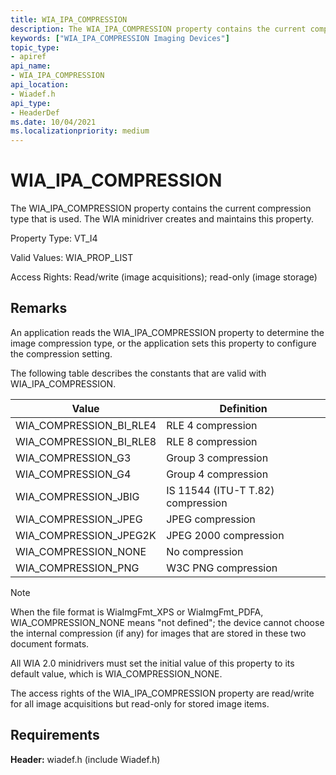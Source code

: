```yaml
---
title: WIA_IPA_COMPRESSION
description: The WIA_IPA_COMPRESSION property contains the current compression type that is used. The WIA minidriver creates and maintains this property.
keywords: ["WIA_IPA_COMPRESSION Imaging Devices"]
topic_type:
- apiref
api_name:
- WIA_IPA_COMPRESSION
api_location:
- Wiadef.h
api_type:
- HeaderDef
ms.date: 10/04/2021
ms.localizationpriority: medium
---
```


# WIA_IPA_COMPRESSION

The WIA_IPA_COMPRESSION property contains the current compression type that is used. The WIA minidriver creates and maintains this property.

Property Type: VT_I4

Valid Values: WIA_PROP_LIST

Access Rights: Read/write (image acquisitions); read-only (image storage)

## Remarks

An application reads the WIA_IPA_COMPRESSION property to determine the image compression type, or the application sets this property to configure the compression setting.

The following table describes the constants that are valid with WIA_IPA_COMPRESSION.

| Value | Definition |
|--|--|
| WIA_COMPRESSION_BI_RLE4 | RLE 4 compression |
| WIA_COMPRESSION_BI_RLE8 | RLE 8 compression |
| WIA_COMPRESSION_G3 | Group 3 compression |
| WIA_COMPRESSION_G4 | Group 4 compression |
| WIA_COMPRESSION_JBIG | IS 11544 (ITU-T T.82) compression |
| WIA_COMPRESSION_JPEG | JPEG compression |
| WIA_COMPRESSION_JPEG2K | JPEG 2000 compression |
| WIA_COMPRESSION_NONE | No compression |
| WIA_COMPRESSION_PNG | W3C PNG compression |

> [!NOTE]
> When the file format is WiaImgFmt_XPS or WiaImgFmt_PDFA, WIA_COMPRESSION_NONE means "not defined"; the device cannot choose the internal compression (if any) for images that are stored in these two document formats.

All WIA 2.0 minidrivers must set the initial value of this property to its default value, which is WIA_COMPRESSION_NONE.

The access rights of the WIA_IPA_COMPRESSION property are read/write for all image acquisitions but read-only for stored image items.

## Requirements

**Header:** wiadef.h (include Wiadef.h)
